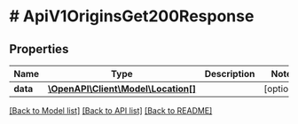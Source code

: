 # # ApiV1OriginsGet200Response

## Properties

Name | Type | Description | Notes
------------ | ------------- | ------------- | -------------
**data** | [**\OpenAPI\Client\Model\Location[]**](Location.md) |  | [optional]

[[Back to Model list]](../../README.md#models) [[Back to API list]](../../README.md#endpoints) [[Back to README]](../../README.md)

